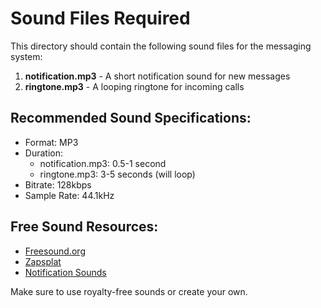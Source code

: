 # Sound Files Required

This directory should contain the following sound files for the messaging system:

1. **notification.mp3** - A short notification sound for new messages
2. **ringtone.mp3** - A looping ringtone for incoming calls

## Recommended Sound Specifications:
- Format: MP3
- Duration: 
  - notification.mp3: 0.5-1 second
  - ringtone.mp3: 3-5 seconds (will loop)
- Bitrate: 128kbps
- Sample Rate: 44.1kHz

## Free Sound Resources:
- [Freesound.org](https://freesound.org/)
- [Zapsplat](https://www.zapsplat.com/)
- [Notification Sounds](https://notificationsounds.com/)

Make sure to use royalty-free sounds or create your own.